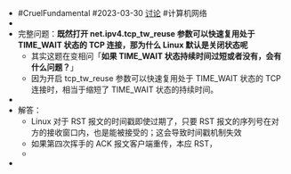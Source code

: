 - #CruelFundamental #2023-03-30 [讨论](https://github.com/CYZH1307/CruelFundamental/tree/main/homework/202303/30) #计算机网络
-
- 完整问题：**既然打开 net.ipv4.tcp_tw_reuse 参数可以快速复用处于 TIME_WAIT 状态的 TCP 连接，那为什么 Linux 默认是关闭状态呢**
	- 其实这题在变相问「**如果 TIME_WAIT 状态持续时间过短或者没有，会有什么问题？**」
	- 因为开启 tcp_tw_reuse 参数可以快速复用处于 TIME_WAIT 状态的 TCP 连接时，相当于缩短了 TIME_WAIT 状态的持续时间。
-
- 解答：
	- Linux 对于 RST 报文的时间戳即使过期了，只要 RST 报文的序列号在对方的接收窗口内，也是能被接受的；这会导致时间戳机制失效
	- 如果第四次挥手的 ACK 报文客户端重传，本应 RST，
	-
-